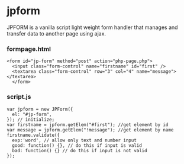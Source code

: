 # jpform
JPFORM is a vanilla script light weight form handler that manages and transfer data to another page using ajax.
### formpage.html
```
<form id="jp-form" method="post" action="php-page.php">
  <input class="form-control" name="firstname" id="first" />
  <textarea class="form-control" row="3" col="4" name="message"></textarea>
  </form>
```
### script.js
```
var jpform = new JPForm({
  el: "#jp-form",
}); // initialize;
var firstname = jpform.getElem("#first"); //get element by id
var message = jpform.getElem("!message"); //get element by name
firstname.validate({
  exp:'word', // allow only text and number input
  good: function() {}, // do this if input is valid
  bad: function() {} // do this if input is not valid
});
```

